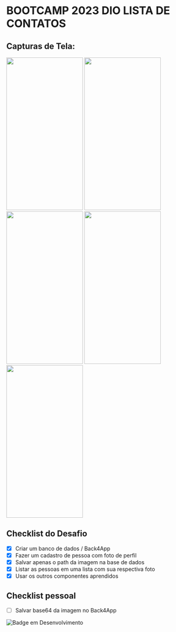 # BOOTCAMP 2023 DIO LISTA DE CONTATOS
## Capturas de Tela:
<div style="">
<img src="https://photos.onedrive.com/share/882515551C0A8F74!3075?cid=882515551C0A8F74&resId=882515551C0A8F74!3075&authkey=!AMS8R1lw8g05xKA&ithint=photo&e=JLV5FJ" alt="" style="height: 400px; width:200;"/>
<img src="https://photos.onedrive.com/share/882515551C0A8F74!3078?cid=882515551C0A8F74&resId=882515551C0A8F74!3078&authkey=!AJJcGmB40I7q0es&ithint=photo&e=Y2PjWF" alt="" style="height: 400px; width:200px;"/>
<img src="https://photos.onedrive.com/share/882515551C0A8F74!3077?cid=882515551C0A8F74&resId=882515551C0A8F74!3077&authkey=!ALGasgt6uqJt7Hg&ithint=photo&e=5gtpH4" alt="" style="height: 400px; width:200px;"/>
<img src="https://photos.onedrive.com/share/882515551C0A8F74!3076?cid=882515551C0A8F74&resId=882515551C0A8F74!3076&authkey=!AMoorp4gUQbkKws&ithint=photo&e=8GR6bL" alt="" style="height: 400px; width:200px;"/>
<img src="https://photos.onedrive.com/share/882515551C0A8F74!3079?cid=882515551C0A8F74&resId=882515551C0A8F74!3079&authkey=!ACX1MWT8PLxOdY0&ithint=photo&e=gXAbHk" alt="" style="height: 400px; width:200px;"/>
</div>


## Checklist do Desafio

- [x] Criar um banco de dados / Back4App
- [x] Fazer um cadastro de pessoa com foto de perfil​
- [x] Salvar apenas o path da imagem na base de dados​
- [x] Listar as pessoas em uma lista com sua respectiva foto
- [x] Usar os outros componentes aprendidos

## Checklist pessoal
- [ ] Salvar base64 da imagem no Back4App



![Badge em Desenvolvimento](https://img.shields.io/static/v1?label=STATUS&message=em%20desenvolvimento.&color=EEAD2D&style=for-the-badge)